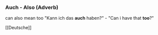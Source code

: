 ### Auch - Also   (Adverb)

can also mean too
"Kann ich das **auch** haben?" - "Can i have that **too**?"



[[Deutsche]]